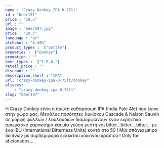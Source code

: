 ```yaml
---
name : "Crazy Donkey IPA 0.75lt"
id : "beer197"
price : "10.5"
url : ""
image : "beer197.jpg"
price : "10.5"
language : "gr"
alchohol : "6.50%"
product_types :  ["bottle"]
breweries :  ["Donkey"]
promotion : ""
beer_types :  ["I.P.A."]
retail_price : ""
discount : ""
description_short : "IPA"
url: "crazy-donkey-ipa-0-75lt/donkey"
aliases: 
    - "crazy-donkey-ipa-0-75lt"
slug: "beer197"
---
```


Η Crazy Donkey είναι η πρώτη καθαρόαιμη IPA (India Pale Ale) που έγινε στην χώρα μας. Μεγάλες ποσότητες λυκίσκου Cascade &amp; Nelson Sauvin σε μορφή φύλλων / λουλουδιών διαμορφώνουν έναν εκρηκτικό αρωματικό χαρακτήρα και μία γεύση μεστή και bitter...bitter... bitter... με ένα ΙΒU (International Bitterness Units) κοντά στο 50 ! Μία σπάνια μπίρα δείπνων με συμπεριφορά εκλεκτού κόκκινου κρασιού ! Only for aficionados....